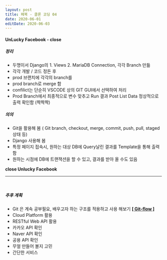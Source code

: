 ```yaml
---
layout: post
title: 페북 - 클론 코딩 04
date: 2020-06-01
editDate: 2020-06-03
---
```


#### UnLucky Facebook - close

##### 정리
- 두명이서 Django의 1. Views  2. MariaDB Connection, 각각 Branch 만듦
- 각각 개발 / 코드 정돈 후
- prod 브랜치에 각각의 branch를 
- prod branch로 merge 함
- confilict는 단순히 VSCODE 상의 GIT GUI에서 선택하여 처리
- Prod Branch에서 최종적으로 변수 맞추고 Run 결과 Post List Data 정상적으로 출력 확인함 (짝짝짝)

##### 의의
- Git을 활용해 봄 ( Git branch, checkout, merge, commit, push, pull, staged상태 등)
- Django 사용해 봄
- 특정 페이지 접속시, 원하는 대상 DB에 Query날린 결과를 Template을 통해 출력함
- 원하는 시점에 DB에 트랜잭션을 할 수 있고, 결과를 받아 올 수도 있음


**close Unlucky Facebook**

---

<br>

##### 추후 계획
- Git 은 계속 공부필요, 배우고자 하는 구조를 적용하고 사용 해보기 [**[ Git-flow ]**](https://woowabros.github.io/experience/2017/10/30/baemin-mobile-git-branch-strategy.html)
- Cloud Platform 활용
- RESTful Web API 활용
- 카카오 API 확인
- Naver API 확인
- 공용 API 확인
- 무얼 만들어 볼지 고민
- 간단한 서비스

